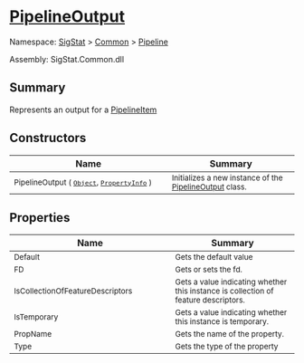 # [PipelineOutput](./PipelineOutput.md)

Namespace: [SigStat]() > [Common](./../README.md) > [Pipeline](./README.md)

Assembly: SigStat.Common.dll

## Summary
Represents an output for a [PipelineItem](https://github.com/hargitomi97/sigstat/blob/master/docs/md/.md)

## Constructors

| Name | Summary | 
| --- | --- | 
| <sub>PipelineOutput ( [`Object`](https://docs.microsoft.com/en-us/dotnet/api/System.Object), [`PropertyInfo`](https://docs.microsoft.com/en-us/dotnet/api/System.Reflection.PropertyInfo) )</sub><img style="cursor:not-allowed;" width=200/>| <sub>Initializes a new instance of the [PipelineOutput](https://github.com/hargitomi97/sigstat/blob/master/docs/md/SigStat/Common/Pipeline/PipelineOutput.md) class.</sub>| <br>


## Properties

| Name | Summary | 
| --- | --- | 
| <sub>Default</sub><img style="cursor:not-allowed;" width=200/>| <sub>Gets the default value</sub>| <br>
| <sub>FD</sub><img style="cursor:not-allowed;" width=200/>| <sub>Gets or sets the fd.</sub>| <br>
| <sub>IsCollectionOfFeatureDescriptors</sub><img style="cursor:not-allowed;" width=200/>| <sub>Gets a value indicating whether this instance is collection of feature descriptors.</sub>| <br>
| <sub>IsTemporary</sub><img style="cursor:not-allowed;" width=200/>| <sub>Gets a value indicating whether this instance is temporary.</sub>| <br>
| <sub>PropName</sub><img style="cursor:not-allowed;" width=200/>| <sub>Gets the name of the property.</sub>| <br>
| <sub>Type</sub><img style="cursor:not-allowed;" width=200/>| <sub>Gets the type of the property</sub>| <br>



